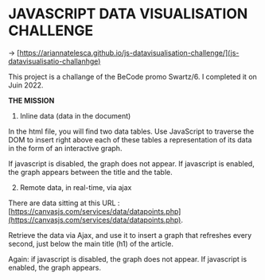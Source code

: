 # JAVASCRIPT DATA VISUALISATION CHALLENGE  

-> [https://ariannatelesca.github.io/js-datavisualisation-challenge/](js-datavisualisatio-challanhge)

This project is a challange of the BeCode promo Swartz/6. I completed it on Juin 2022.

**THE MISSION**  

1. Inline data (data in the document)

In the html file, you will find two data tables. Use JavaScript to traverse the DOM to insert right above each of these tables a representation of its data in the form of an interactive graph.

If javascript is disabled, the graph does not appear. If javascript is enabled, the graph appears between the title and the table.  

2. Remote data, in real-time, via ajax

There are data sitting at this URL : [https://canvasjs.com/services/data/datapoints.php](https://canvasjs.com/services/data/datapoints.php).

Retrieve the data via Ajax, and use it to insert a graph that refreshes every second, just below the main title (h1) of the article.

Again: if javascript is disabled, the graph does not appear. If javascript is enabled, the graph appears.

